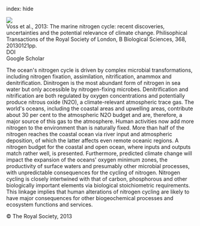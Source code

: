index: hide

<div class="Citation">
    <div class="Citation-thumb CitationThumb-linked"  data-href="https://doi.org/10.1098/rstb.2013.0121">
      <img src="https://static.claimspace.cloud/climate-study-static/refs/thumbs/6/Voss_et_al_2013-thumb.png" />
    </div>

  <div class="Citation-body">
    <div class="Citation-text">Voss et al., 2013: The marine nitrogen cycle: recent discoveries, uncertainties and the potential relevance of climate change. <span class="Article-journal">Philisophical Transactions of the Royal Society of London, B Biological Sciences, </span><span class="Article-volume">368, </span>20130121pp.</div>
    <div class="Citation-links">
      <div class="CitationLink" data-href="https://doi.org/10.1098/rstb.2013.0121">
        <div class="CitationLink-icon CitationLink-Doi"></div>
        <div class="CitationLink-text">DOI</div>
      </div>
      <div class="CitationLink" data-href="https://scholar.google.com/scholar?q=10.1098/rstb.2013.0121">
        <div class="CitationLink-icon CitationLink-Scholar"></div>
        <div class="CitationLink-text">Google Scholar</div>
      </div>
    </div>
  </div>
</div>

The ocean's nitrogen cycle is driven by complex microbial transformations, including nitrogen fixation, assimilation, nitrification, anammox and denitrification. Dinitrogen is the most abundant form of nitrogen in sea water but only accessible by nitrogen-fixing microbes. Denitrification and nitrification are both regulated by oxygen concentrations and potentially produce nitrous oxide (N2O), a climate-relevant atmospheric trace gas. The world's oceans, including the coastal areas and upwelling areas, contribute about 30 per cent to the atmospheric N2O budget and are, therefore, a major source of this gas to the atmosphere. Human activities now add more nitrogen to the environment than is naturally fixed. More than half of the nitrogen reaches the coastal ocean via river input and atmospheric deposition, of which the latter affects even remote oceanic regions. A nitrogen budget for the coastal and open ocean, where inputs and outputs match rather well, is presented. Furthermore, predicted climate change will impact the expansion of the oceans' oxygen minimum zones, the productivity of surface waters and presumably other microbial processes, with unpredictable consequences for the cycling of nitrogen. Nitrogen cycling is closely intertwined with that of carbon, phosphorous and other biologically important elements via biological stoichiometric requirements. This linkage implies that human alterations of nitrogen cycling are likely to have major consequences for other biogeochemical processes and ecosystem functions and services.

<div class="Citation-copy">
&copy; The Royal Society, 2013
</div>